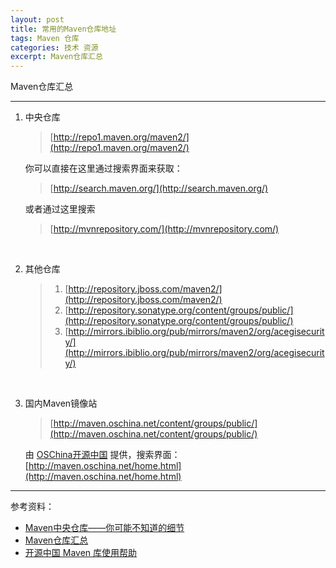 ```yaml
---
layout: post
title: 常用的Maven仓库地址
tags: Maven 仓库
categories: 技术 资源
excerpt: Maven仓库汇总
---
```


Maven仓库汇总

---

1. 中央仓库

	> [http://repo1.maven.org/maven2/](http://repo1.maven.org/maven2/)
	
	你可以直接在这里通过搜索界面来获取：
	
	> [http://search.maven.org/](http://search.maven.org/)
	
	或者通过这里搜索
	
	> [http://mvnrepository.com/](http://mvnrepository.com/)

 
	&#160;
 
2. 其他仓库
	
	> 1. [http://repository.jboss.com/maven2/](http://repository.jboss.com/maven2/)
	> 2. [http://repository.sonatype.org/content/groups/public/](http://repository.sonatype.org/content/groups/public/)
	> 3. [http://mirrors.ibiblio.org/pub/mirrors/maven2/org/acegisecurity/](http://mirrors.ibiblio.org/pub/mirrors/maven2/org/acegisecurity/)
	
	&#160;
	
3. 国内Maven镜像站
	
	> [http://maven.oschina.net/content/groups/public/](http://maven.oschina.net/content/groups/public/) 
	
	由 [OSChina开源中国](http://www.oschina.net/) 提供，搜索界面： [http://maven.oschina.net/home.html](http://maven.oschina.net/home.html) 
	
	
--- 

参考资料：

* [Maven中央仓库——你可能不知道的细节](http://www.cnblogs.com/superjt/archive/2013/07/16/3192945.html)
* [Maven仓库汇总](http://tianya23.blog.51cto.com/1081650/386908/)
* [开源中国 Maven 库使用帮助](http://maven.oschina.net/help.html)

